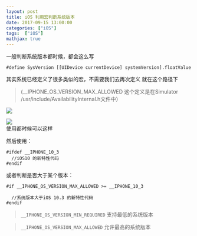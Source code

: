 ```yaml
---
layout: post
title: iOS 利用宏判断系统版本
date: 2017-09-15 13:00:00
categories: ["iOS"]
tags:  ["iOS"]
mathjax: true
---
```


一般判断系统版本都时候，都会这么写

```
#define SysVersion [[UIDevice currentDevice] systemVersion].floatValue
```

其实系统已经定义了很多类似的宏，不需要我们去再次定义
就在这个路径下

>(__IPHONE_OS_VERSION_MAX_ALLOWED 这个定义是在Simulator /usr/include/AvailabilityInternal.h文件中）

![](https://cdn.jsdelivr.net/gh/dongjiawang/BlogImage@1.0.0.2/img/20200926122106.png)

![](https://cdn.jsdelivr.net/gh/dongjiawang/BlogImage@1.0.0.2/img/20200926122043.png)	
使用都时候可以这样

然后使用：

```
#ifdef __IPHONE_10_3
  //iOS10 的新特性代码
#endif
```

或者判断是否大于某个版本：

```
#if __IPHONE_OS_VERSION_MAX_ALLOWED >= __IPHONE_10_3

  //系统版本大于iOS 10.3 的新特性代码
#endif
```

> `__IPHONE_OS_VERSION_MIN_REQUIRED` 
>支持最低的系统版本

>`__IPHONE_OS_VERSION_MAX_ALLOWED`
允许最高的系统版本